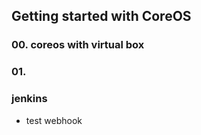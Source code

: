 ## Getting started with CoreOS

### 00. coreos with virtual box

### 01.




### jenkins

- test webhook
